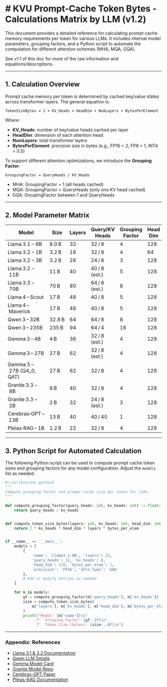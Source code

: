# # KVU Prompt-Cache Token Bytes - Calculations Matrix by LLM (v1.2)

This document provides a detailed reference for calculating prompt cache memory requirements per token for various LLMs. It includes internal model parameters, grouping factors, and a Python script to automate the computation for different attention schemes (MHA, MQA, GQA). 

See v1.1 of this doc for more of the raw information and equations/descriptions.

---

## 1. Calculation Overview

Prompt cache memory per token is determined by cached key/value states across transformer layers. The general equation is:

```text
TokenSizeBytes = 2 × KV_Heads × HeadDim × NumLayers × BytesPerElement
```

Where:

- **KV\_Heads**: number of key/value heads cached per layer
- **HeadDim**: dimension of each attention head
- **NumLayers**: total transformer layers
- **BytesPerElement**: precision size in bytes (e.g., FP16 = 2, FP8 = 1, INT4 = 0.5)

To support different attention optimizations, we introduce the **Grouping Factor**:

```text
GroupingFactor = QueryHeads / KV_Heads
```

- MHA: GroupingFactor = 1 (all heads cached)
- MQA: GroupingFactor = QueryHeads (only one KV head cached)
- GQA: GroupingFactor between 1 and QueryHeads

---

## 2. Model Parameter Matrix

| **Model**                  | **Size** | **Layers** | **Query/KV Heads** | **Grouping Factor** | **Head Dim** | **Bytes/Elem** | **Precision Unit** | **Quant Mode** | **Attn Type** | **TokenSizeBytes** |
| -------------------------- | -------- | ---------- | ------------------ | ------------------- | ------------ | -------------- | ------------------ | -------------- | ------------- | ------------------ |
| Llama 3.1 – 8B             | 8.0 B    | 32         | 32 / 8             | 4                   | 128          | 2              | FP16               | –              | GQA           | 131 072            |
| Llama 3.2 – 1B             | 3.2 B    | 16         | 32 / 8             | 4                   | 64           | 2              | FP16               | –              | GQA           | 32 768             |
| Llama 3.2 – 3B             | 3.2 B    | 28         | 24 / 8             | 3                   | 128          | 2              | FP16               | –              | GQA           | 114 688            |
| Llama 3.2 – 11B            | 11 B     | 40         | 40 / 8 (est.)      | 5                   | 128          | 2              | FP16               | –              | GQA           | 163 840            |
| Llama 3.3 – 70B            | 70 B     | 80         | 64 / 8 (est.)      | 8                   | 128          | 2              | FP16               | –              | GQA           | 327 680            |
| Llama 4 – Scout            | 17 B     | 48         | 40 / 8             | 5                   | 128          | 2              | FP16               | –              | GQA           | 196 608            |
| Llama 4 – Maverick         | 17 B     | 48         | 40 / 8             | 5                   | 128          | 1              | FP8                | –              | GQA           | 98 304             |
| Qwen 3 – 32B               | 32.8 B   | 64         | 64 / 8             | 8                   | 128          | 2              | BF16               | –              | GQA           | 262 144            |
| Qwen 3 – 235B              | 235 B    | 94         | 64 / 4             | 16                  | 128          | 2              | BF16               | –              | GQA           | 192 512            |
| Gemma 3 – 4B               | 4 B      | 36         | 32 / 8 (est.)      | 4                   | 128          | 2              | BF16               | –              | GQA           | 147 456            |
| Gemma 3 – 27B              | 27 B     | 62         | 32 / 8 (est.)      | 4                   | 128          | 2              | BF16               | –              | GQA           | 253 952            |
| Gemma 3 – 27B (Q4\_0, QAT) | 27 B     | 62         | 32 / 8             | 4                   | 128          | 0.5            | INT4               | Q4\_0          | GQA           | 63 488             |
| Granite 3.3 – 8B           | 8 B      | 40         | 32 / 8             | 4                   | 128          | 2              | BF16               | –              | GQA           | 163 840            |
| Granite 3.3 – 2B           | 2 B      | 32         | 24 / 8 (est.)      | 3                   | 128          | 2              | BF16               | –              | GQA           | 131 072            |
| Cerebras‑GPT – 13B         | 13 B     | 40         | 40 / 40            | 1                   | 128          | 2              | FP16               | –              | MHA           | 819 200            |
| Pleias‑RAG – 1B            | 1.2 B    | 22         | 32 / 8             | 4                   | 128          | 2              | BF16               | –              | GQA           | 90 112             |

---

## 3. Python Script for Automated Calculation

The following Python script can be used to compute prompt cache token sizes and grouping factors for any model configuration. Adjust the `models` list as needed.

```python
#!/usr/bin/env python3
"""
Compute grouping factor and prompt cache size per token for LLMs.
"""

def compute_grouping_factor(query_heads: int, kv_heads: int) -> float:
    return query_heads / kv_heads


def compute_token_size_bytes(layers: int, kv_heads: int, head_dim: int, bytes_per_elem: float) -> float:
    return 2 * kv_heads * head_dim * layers * bytes_per_elem


if __name__ == '__main__':
    models = [
        {
            'name': 'Llama3.1-8B', 'layers': 32,
            'query_heads': 32, 'kv_heads': 8,
            'head_dim': 128, 'bytes_per_elem': 2,
            'precision': 'FP16', 'attn_type': 'GQA'
        },
        # Add or modify entries as needed
    ]

    for m in models:
        gf = compute_grouping_factor(m['query_heads'], m['kv_heads'])
        size = compute_token_size_bytes(
            m['layers'], m['kv_heads'], m['head_dim'], m['bytes_per_elem']
        )
        print(f"Model: {m['name']}\n"
              f"  Grouping Factor: {gf:.2f}\n"
              f"  Token Size (bytes): {size:,.0f}\n")
```

---

### Appendix: References

- [Llama 3.1 & 3.2 Documentation](https://huggingface.co/meta-llama/Llama-3-8b)
- [Qwen LLM Details](https://github.com/Qwen-LM/Qwen-3)
- [Gemma Model Card](https://huggingface.co/gemma/Gemma-3-4b)
- [Granite Model Repo](https://github.com/granite-ai/granite-3.3)
- [Cerebras-GPT Paper](https://arxiv.org/abs/2303.00000)
- [Pleias-RAG Documentation](https://pleias.example.com/docs)
